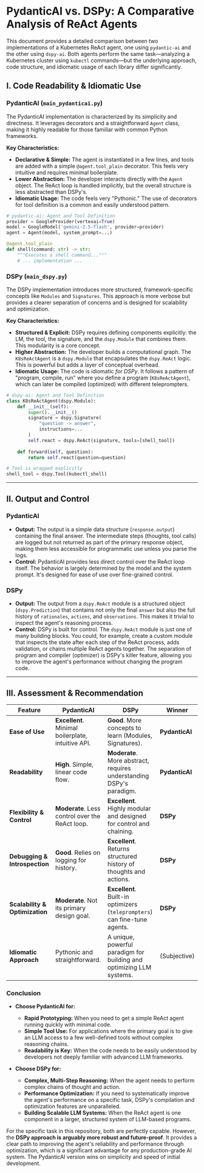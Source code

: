 # PydanticAI vs. DSPy: A Comparative Analysis of ReAct Agents

This document provides a detailed comparison between two implementations of a Kubernetes ReAct agent, one using `pydantic-ai` and the other using `dspy-ai`. Both agents perform the same task—analyzing a Kubernetes cluster using `kubectl` commands—but the underlying approach, code structure, and idiomatic usage of each library differ significantly.

## I. Code Readability & Idiomatic Use

### PydanticAI (`main_pydanticai.py`)

The PydanticAI implementation is characterized by its simplicity and directness. It leverages decorators and a straightforward `Agent` class, making it highly readable for those familiar with common Python frameworks.

**Key Characteristics:**
- **Declarative & Simple:** The agent is instantiated in a few lines, and tools are added with a simple `@agent.tool_plain` decorator. This feels very intuitive and requires minimal boilerplate.
- **Lower Abstraction:** The developer interacts directly with the `Agent` object. The ReAct loop is handled implicitly, but the overall structure is less abstracted than DSPy's.
- **Idiomatic Usage:** The code feels very "Pythonic." The use of decorators for tool definition is a common and easily understood pattern.

```python
# pydantic-ai: Agent and Tool Definition
provider = GoogleProvider(vertexai=True)
model = GoogleModel('gemini-2.5-flash', provider=provider)
agent = Agent(model, system_prompt=...)

@agent.tool_plain
def shell(command: str) -> str:
    """Executes a shell command..."""
    # ... implementation ...
```

### DSPy (`main_dspy.py`)

The DSPy implementation introduces more structured, framework-specific concepts like `Modules` and `Signatures`. This approach is more verbose but provides a clearer separation of concerns and is designed for scalability and optimization.

**Key Characteristics:**
- **Structured & Explicit:** DSPy requires defining components explicitly: the LM, the tool, the signature, and the `dspy.Module` that combines them. This modularity is a core concept.
- **Higher Abstraction:** The developer builds a computational graph. The `K8sReActAgent` is a `dspy.Module` that encapsulates the `dspy.ReAct` logic. This is powerful but adds a layer of conceptual overhead.
- **Idiomatic Usage:** The code is idiomatic *for DSPy*. It follows a pattern of "program, compile, run" where you define a program (`K8sReActAgent`), which can later be compiled (optimized) with different teleprompters.

```python
# dspy-ai: Agent and Tool Definition
class K8sReActAgent(dspy.Module):
    def __init__(self):
        super().__init__()
        signature = dspy.Signature(
            "question -> answer",
            instructions=...
        )
        self.react = dspy.ReAct(signature, tools=[shell_tool])
    
    def forward(self, question):
        return self.react(question=question)

# Tool is wrapped explicitly
shell_tool = dspy.Tool(kubectl_shell)
```

---

## II. Output and Control

### PydanticAI

- **Output:** The output is a simple data structure (`response.output`) containing the final answer. The intermediate steps (thoughts, tool calls) are logged but not returned as part of the primary response object, making them less accessible for programmatic use unless you parse the logs.
- **Control:** PydanticAI provides less direct control over the ReAct loop itself. The behavior is largely determined by the model and the system prompt. It's designed for ease of use over fine-grained control.

### DSPy

- **Output:** The output from a `dspy.ReAct` module is a structured object (`dspy.Prediction`) that contains not only the final `answer` but also the full history of `rationales`, `actions`, and `observations`. This makes it trivial to inspect the agent's reasoning process.
- **Control:** DSPy is built for control. The `dspy.ReAct` module is just one of many building blocks. You could, for example, create a custom module that inspects the state after each step of the ReAct process, adds validation, or chains multiple ReAct agents together. The separation of program and compiler (optimizer) is DSPy's killer feature, allowing you to improve the agent's performance without changing the program code.

---

## III. Assessment & Recommendation

| Feature                 | PydanticAI                                       | DSPy                                                               | Winner          |
| ----------------------- | ------------------------------------------------ | ------------------------------------------------------------------ | --------------- |
| **Ease of Use**         | **Excellent**. Minimal boilerplate, intuitive API.   | **Good**. More concepts to learn (Modules, Signatures).            | **PydanticAI**  |
| **Readability**         | **High**. Simple, linear code flow.              | **Moderate**. More abstract, requires understanding DSPy's paradigm. | **PydanticAI**  |
| **Flexibility & Control** | **Moderate**. Less control over the ReAct loop.  | **Excellent**. Highly modular and designed for control and chaining. | **DSPy**        |
| **Debugging & Introspection** | **Good**. Relies on logging for history.     | **Excellent**. Returns structured history of thoughts and actions.     | **DSPy**        |
| **Scalability & Optimization**  | **Moderate**. Not its primary design goal.       | **Excellent**. Built-in optimizers (`teleprompters`) can fine-tune agents. | **DSPy**        |
| **Idiomatic Approach**  | Pythonic and straightforward.                    | A unique, powerful paradigm for building and optimizing LLM systems. | (Subjective)    |

### Conclusion

- **Choose PydanticAI for:**
    - **Rapid Prototyping:** When you need to get a simple ReAct agent running quickly with minimal code.
    - **Simple Tool Use:** For applications where the primary goal is to give an LLM access to a few well-defined tools without complex reasoning chains.
    - **Readability is Key:** When the code needs to be easily understood by developers not deeply familiar with advanced LLM frameworks.

- **Choose DSPy for:**
    - **Complex, Multi-Step Reasoning:** When the agent needs to perform complex chains of thought and action.
    - **Performance Optimization:** If you need to systematically improve the agent's performance on a specific task, DSPy's compilation and optimization features are unparalleled.
    - **Building Scalable LLM Systems:** When the ReAct agent is one component in a larger, structured system of LLM-based programs.

For the specific task in this repository, both are perfectly capable. However, the **DSPy approach is arguably more robust and future-proof**. It provides a clear path to improving the agent's reliability and performance through optimization, which is a significant advantage for any production-grade AI system. The PydanticAI version wins on simplicity and speed of initial development.

